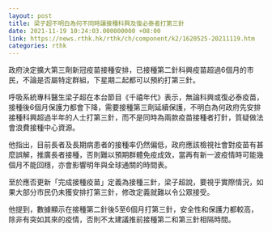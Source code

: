 ```yaml
---
layout: post
title: 梁子超不明白為何不同時讓接種科興及復必泰者打第三針
date: 2021-11-19 10:24:03.000000000 +08:00
link: https://news.rthk.hk/rthk/ch/component/k2/1620525-20211119.htm
categories: rthk
---
```


政府決定擴大第三劑新冠疫苗接種安排，已接種第二針科興疫苗超過6個月的市民，不論是否屬特定群組，下星期二起都可以預約打第三針。

呼吸系統專科醫生梁子超在本台節目《千禧年代》表示，無論科興或復必泰疫苗，接種後6個月保護力都會下降，需要接種第三劑延續保護，不明白為何政府先安排接種科興超過半年的人士打第三針，而不是同時為兩款疫苗接種者打針，質疑做法會浪費接種中心資源。

他指出，目前長者及長期病患者的接種率仍然偏低，政府應該檢視社會對疫苗有甚麼誤解，推廣長者接種，否則難以預期群體免疫成效，當再有新一波疫情時可能幾個月不能回穩，亦會影響明年與全球通關的時間表。

至於應否更新「完成接種疫苗」定義為接種三針，梁子超說，要視乎實際情況，如果大部分市民仍未獲安排打第三針，修改定義就難以令公眾接受。

他提到，數據顯示在接種第二針後5至6個月打第三針，安全性和保護力都較高，除非有突如其來的疫情，否則不太建議推前接種第二和第三針相隔時間。
